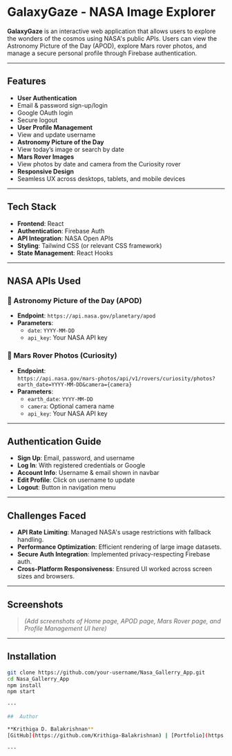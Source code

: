 #  GalaxyGaze - NASA Image Explorer

**GalaxyGaze** is an interactive web application that allows users to explore the wonders of the cosmos using NASA's public APIs. Users can view the Astronomy Picture of the Day (APOD), explore Mars rover photos, and manage a secure personal profile through Firebase authentication.

---

##  Features

-  **User Authentication**
  - Email & password sign-up/login
  - Google OAuth login
  - Secure logout
-  **User Profile Management**
  - View and update username
-  **Astronomy Picture of the Day**
  - View today’s image or search by date
-  **Mars Rover Images**
  - View photos by date and camera from the Curiosity rover
-  **Responsive Design**
  - Seamless UX across desktops, tablets, and mobile devices

---

## Tech Stack

- **Frontend**: React
- **Authentication**: Firebase Auth
- **API Integration**: NASA Open APIs
- **Styling**: Tailwind CSS (or relevant CSS framework)
- **State Management**: React Hooks

---

## NASA APIs Used

### 🔭 Astronomy Picture of the Day (APOD)
- **Endpoint**: `https://api.nasa.gov/planetary/apod`
- **Parameters**:
  - `date`: `YYYY-MM-DD`
  - `api_key`: Your NASA API key

### 🤖 Mars Rover Photos (Curiosity)
- **Endpoint**:  
  `https://api.nasa.gov/mars-photos/api/v1/rovers/curiosity/photos?earth_date=YYYY-MM-DD&camera={camera}`
- **Parameters**:
  - `earth_date`: `YYYY-MM-DD`
  - `camera`: Optional camera name
  - `api_key`: Your NASA API key

---

## Authentication Guide

- **Sign Up**: Email, password, and username
- **Log In**: With registered credentials or Google
- **Account Info**: Username & email shown in navbar
- **Edit Profile**: Click on username to update
- **Logout**: Button in navigation menu

---

## Challenges Faced

-  **API Rate Limiting**: Managed NASA's usage restrictions with fallback handling.
-  **Performance Optimization**: Efficient rendering of large image datasets.
-  **Secure Auth Integration**: Implemented privacy-respecting Firebase auth.
-  **Cross-Platform Responsiveness**: Ensured UI worked across screen sizes and browsers.

---

## Screenshots

> *(Add screenshots of Home page, APOD page, Mars Rover page, and Profile Management UI here)*

---

## Installation

```bash
git clone https://github.com/your-username/Nasa_Gallerry_App.git
cd Nasa_Gallerry_App
npm install
npm start

---

##  Author

**Krithiga D. Balakrishnan**  
[GitHub](https://github.com/Krithiga-Balakrishnan) | [Portfolio](https://krithiga-balakrishnan.vercel.app)

---

